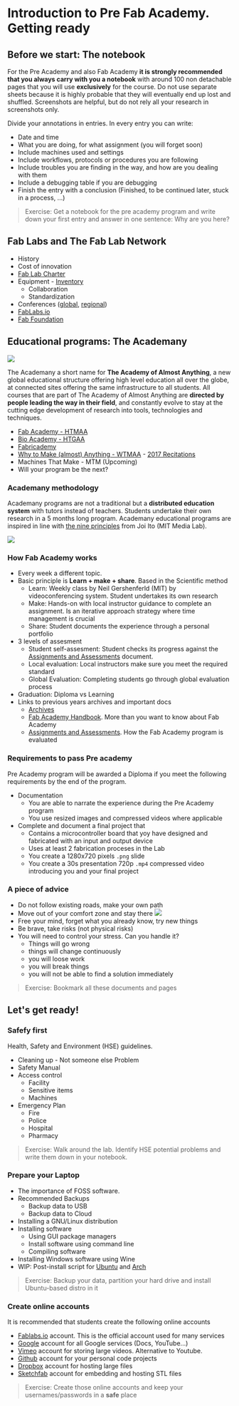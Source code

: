 # Introduction to Pre Fab Academy. Getting ready

## Before we start: The notebook
For the Pre Academy and also Fab Academy **it is strongly recommended that you always carry with you a notebook** with around 100 non detachable pages that you will use **exclusively** for the course. Do not use separate sheets because it is highly probable that they will eventually end up lost and shuffled. Screenshots are helpful, but do not rely all your research in screenshots only.

Divide your annotations in entries. In every entry you can write:

* Date and time
* What you are doing, for what assignment (you will forget soon)
* Include machines used and settings
* Include workflows, protocols or procedures you are following
* Include troubles you are finding in the way, and how are you dealing with them
* Include a debugging table if you are debugging
* Finish the entry with a conclusion (Finished, to be continued later, stuck in a process, ...)

> Exercise: Get a notebook for the pre academy program and write down your first entry and answer in one sentence: Why are you here?

## Fab Labs and The Fab Lab Network

* History
* Cost of innovation
* [Fab Lab Charter](http://fab.cba.mit.edu/about/charter/)
* Equipment - [Inventory](https://docs.google.com/spreadsheets/d/1U-jcBWOJEjBT5A0N84IUubtcHKMEMtndQPLCkZCkVsU/pub?single=true&gid=0&output=html)
  * Collaboration
  * Standardization
* Conferences ([global](http://fab13.fabevent.org/), [regional]())
* [FabLabs.io](http://fablabs.io)
* [Fab Foundation](http://fabfoundation.org)

## Educational programs: The Academany
![](./img/intro/academany.png)

The Academany a short name for **The Academy of Almost Anything**, a new global educational structure offering high level education all over the globe, at connected sites offering the same infrastructure to all students. All courses that are part of The Academy of Almost Anything are **directed by people leading the way in their field**, and constantly evolve to stay at the cutting edge development of research into tools, technologies and techniques.

* [Fab Academy - HTMAA](http://fabacademy.org/)
* [Bio Academy - HTGAA](http://bio.academany.org/)
* [Fabricademy](http://textile-academy.org/)
* [Why to Make (almost) Anything - WTMAA](http://academany.org/design/) - [2017 Recitations](http://archive.fabacademy.org/archives/2017/master/lectures/index.html)
* Machines That Make - MTM (Upcoming)
* Will your program be the next?

### Academany methodology
Academany programs are not a traditional but a **distributed education system** with tutors instead of teachers. Students undertake their own research in a 5 months long program. Academany educational programs are inspired in line with [the nine principles](http://media.mit.edu/about/principles) from Joi Ito (MIT Media Lab).

![](./img/intro/principles.jpeg)

### How Fab Academy works
* Every week a different topic.
* Basic principle is **Learn + make + share**. Based in the Scientific method
  * Learn: Weekly class by Neil Gershenferld (MIT) by videoconferencing system. Student undertakes its own research
  * Make: Hands-on with local instructor guidance to complete an assignment. Is an iterative approach strategy where time management is crucial
  * Share: Student documents the experience through a personal portfolio
* 3 levels of assesment
  * Student self-assesment: Student checks its progress against the [Assignments and Assessments](http://docs.academany.org/FabAcademy-Assessment/_book/) document.
  * Local evaluation: Local instructors make sure you meet the required standard
  * Global Evaluation: Completing students go through global evaluation process
* Graduation: Diploma vs Learning
* Links to previous years archives and important docs
  * [Archives](http://archive.fabacademy.org)
  * [Fab Academy Handbook](http://docs.academany.org/FabAcademy-Handbook/_book/). More than you want to know about Fab Academy
  * [Assignments and Assessments](http://docs.academany.org/FabAcademy-Assessment/_book/). How the Fab Academy program is evaluated

### Requirements to pass Pre academy
Pre Academy program will be awarded a Diploma if you meet the following requirements by the end of the program.
* Documentation
  * You are able to narrate the experience during the Pre Academy program
  * You use resized images and compressed videos where applicable
* Complete and document a final project that
  * Contains a microcontroller board that yoy have designed and fabricated with an input and output device
  * Uses at least 2 fabrication proceses in the Lab
  * You create a 1280x720 pixels `.png` slide
  * You create a 30s presentation 720p `.mp4` compressed video introducing you and your final project

### A piece of advice
* Do not follow existing roads, make your own path
* Move out of your comfort zone and stay there
![](../diagrams/comfort.png)
* Free your mind, forget what you already know, try new things
* Be brave, take risks (not physical risks)
* You will need to control your stress. Can you handle it?
  * Things will go wrong
  * things will change continuously
  * you will loose work
  * you will break things
  * you will not be able to find a solution immediately

> Exercise: Bookmark all these documents and pages

## Let's get ready!

### Safefy first
Health, Safety and Environment (HSE) guidelines.
* Cleaning up - Not someone else Problem
* Safety Manual
* Access control
  * Facility
  * Sensitive items
  * Machines
* Emergency Plan
  * Fire
  * Police
  * Hospital
  * Pharmacy

> Exercise: Walk around the lab. Identify HSE potential problems and write them down in your notebook.

### Prepare your Laptop
* The importance of FOSS software.
* Recommended Backups
  * Backup data to USB
  * Backup data to Cloud
* Installing a GNU/Linux distribution
* Installing software
  * Using GUI package managers
  * Install software using command line
  * Compiling software
* Installing Windows software using Wine
* WIP: Post-install script for [Ubuntu]() and [Arch]()

> Exercise: Backup your data, partition your hard drive and install Ubuntu-based distro in it

### Create online accounts
It is recommended that students create the following online accounts
* [Fablabs.io](fablabs.io) account. This is the official account used for many services
* [Google](google.com) account for all Google services (Docs, YouTube...)
* [Vimeo](vimeo.com) account for storing large videos. Alternative to Youtube.
* [Github](github.com) account for your personal code projects
* [Dropbox](dropbox.com) account for hosting large files
* [Sketchfab](sketchfab.com) account for embedding and hosting STL files

> Exercise: Create those online accounts and keep your usernames/passwords in a **safe** place
